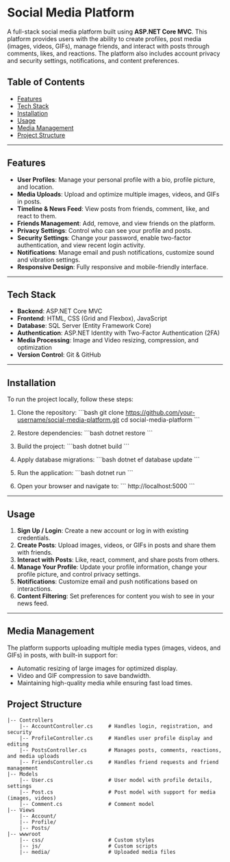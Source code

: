 
# Social Media Platform

A full-stack social media platform built using **ASP.NET Core MVC**. This platform provides users with the ability to create profiles, post media (images, videos, GIFs), manage friends, and interact with posts through comments, likes, and reactions. The platform also includes account privacy and security settings, notifications, and content preferences.

## Table of Contents
- [Features](#features)
- [Tech Stack](#tech-stack)
- [Installation](#installation)
- [Usage](#usage)
- [Media Management](#media-management)
- [Project Structure](#project-structure)

---

## Features

- **User Profiles**: Manage your personal profile with a bio, profile picture, and location.
- **Media Uploads**: Upload and optimize multiple images, videos, and GIFs in posts.
- **Timeline & News Feed**: View posts from friends, comment, like, and react to them.
- **Friends Management**: Add, remove, and view friends on the platform.
- **Privacy Settings**: Control who can see your profile and posts.
- **Security Settings**: Change your password, enable two-factor authentication, and view recent login activity.
- **Notifications**: Manage email and push notifications, customize sound and vibration settings.
- **Responsive Design**: Fully responsive and mobile-friendly interface.

---

## Tech Stack

- **Backend**: ASP.NET Core MVC
- **Frontend**: HTML, CSS (Grid and Flexbox), JavaScript
- **Database**: SQL Server (Entity Framework Core)
- **Authentication**: ASP.NET Identity with Two-Factor Authentication (2FA)
- **Media Processing**: Image and Video resizing, compression, and optimization
- **Version Control**: Git & GitHub

---

## Installation

To run the project locally, follow these steps:

1. Clone the repository:
   \`\`\`bash
   git clone https://github.com/your-username/social-media-platform.git
   cd social-media-platform
   \`\`\`

2. Restore dependencies:
   \`\`\`bash
   dotnet restore
   \`\`\`

3. Build the project:
   \`\`\`bash
   dotnet build
   \`\`\`

4. Apply database migrations:
   \`\`\`bash
   dotnet ef database update
   \`\`\`

5. Run the application:
   \`\`\`bash
   dotnet run
   \`\`\`

6. Open your browser and navigate to:
   \`\`\`
   http://localhost:5000
   \`\`\`

---

## Usage

1. **Sign Up / Login**: Create a new account or log in with existing credentials.
2. **Create Posts**: Upload images, videos, or GIFs in posts and share them with friends.
3. **Interact with Posts**: Like, react, comment, and share posts from others.
4. **Manage Your Profile**: Update your profile information, change your profile picture, and control privacy settings.
5. **Notifications**: Customize email and push notifications based on interactions.
6. **Content Filtering**: Set preferences for content you wish to see in your news feed.

---

## Media Management

The platform supports uploading multiple media types (images, videos, and GIFs) in posts, with built-in support for:

- Automatic resizing of large images for optimized display.
- Video and GIF compression to save bandwidth.
- Maintaining high-quality media while ensuring fast load times.


## Project Structure

```
|-- Controllers
    |-- AccountController.cs     # Handles login, registration, and security
    |-- ProfileController.cs     # Handles user profile display and editing
    |-- PostsController.cs       # Manages posts, comments, reactions, and media uploads
    |-- FriendsController.cs     # Handles friend requests and friend management
|-- Models
    |-- User.cs                  # User model with profile details, settings
    |-- Post.cs                  # Post model with support for media (images, videos)
    |-- Comment.cs               # Comment model
|-- Views
    |-- Account/
    |-- Profile/
    |-- Posts/
|-- wwwroot
    |-- css/                     # Custom styles
    |-- js/                      # Custom scripts
    |-- media/                   # Uploaded media files
```


